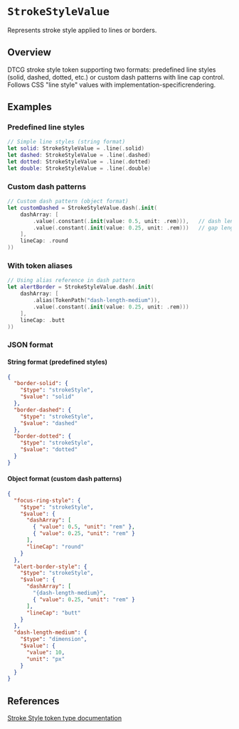 # ``StrokeStyleValue``

Represents stroke style applied to lines or borders.

## Overview

DTCG stroke style token supporting two formats: predefined line styles
(solid, dashed, dotted, etc.) or custom dash patterns with line cap control.
Follows CSS "line style" values with implementation-specificrendering.

## Examples

### Predefined line styles

```swift
// Simple line styles (string format)
let solid: StrokeStyleValue = .line(.solid)
let dashed: StrokeStyleValue = .line(.dashed)
let dotted: StrokeStyleValue = .line(.dotted)
let double: StrokeStyleValue = .line(.double)
```

### Custom dash patterns

```swift
// Custom dash pattern (object format)
let customDashed = StrokeStyleValue.dash(.init(
    dashArray: [
        .value(.constant(.init(value: 0.5, unit: .rem))),   // dash length
        .value(.constant(.init(value: 0.25, unit: .rem)))   // gap length
    ],
    lineCap: .round
))
```

### With token aliases

```swift
// Using alias reference in dash pattern
let alertBorder = StrokeStyleValue.dash(.init(
    dashArray: [
        .alias(TokenPath("dash-length-medium")),
        .value(.constant(.init(value: 0.25, unit: .rem)))
    ],
    lineCap: .butt
))
```

### JSON format

#### String format (predefined styles)

```json
{
  "border-solid": {
    "$type": "strokeStyle",
    "$value": "solid"
  },
  "border-dashed": {
    "$type": "strokeStyle",
    "$value": "dashed"
  },
  "border-dotted": {
    "$type": "strokeStyle",
    "$value": "dotted"
  }
}
```

#### Object format (custom dash patterns)

```json
{
  "focus-ring-style": {
    "$type": "strokeStyle",
    "$value": {
      "dashArray": [
        { "value": 0.5, "unit": "rem" },
        { "value": 0.25, "unit": "rem" }
      ],
      "lineCap": "round"
    }
  },
  "alert-border-style": {
    "$type": "strokeStyle",
    "$value": {
      "dashArray": [
        "{dash-length-medium}",
        { "value": 0.25, "unit": "rem" }
      ],
      "lineCap": "butt"
    }
  },
  "dash-length-medium": {
    "$type": "dimension",
    "$value": {
      "value": 10,
      "unit": "px"
    }
  }
}
```

## References

[Stroke Style token type documentation](https://www.designtokens.org/tr/third-editors-draft/format/#stroke-style)
